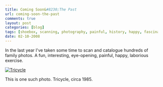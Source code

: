 ```yaml
---
title: Coming Soon&#8230;The Past
url: coming-soon-the-past
comments: true
layout: post
categories: [blog]
tags: [shoebox, scanning, photography, painful, history, happy, fascinating, family]
date: 02-10-2008
---
```

<p class="intro">In the last year I've taken some time to scan and catalogue hundreds of family photos. A fun, interesting, eye-opening, painful, happy, laborious exercise.</p>
<a href="http://www.flickr.com/photos/paulmmay/2330411285/" title="Tricycle by paulmmay, on Flickr"><img src="http://farm4.static.flickr.com/3106/2330411285_950f06093d.jpg" class="photo" alt="Tricycle" /></a>

This is one such photo. Tricycle, circa 1985.
